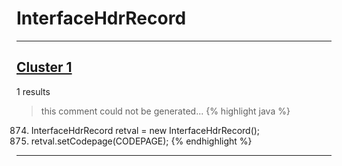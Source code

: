 # InterfaceHdrRecord

***

## [Cluster 1](./1)
1 results
> this comment could not be generated...
{% highlight java %}
874. InterfaceHdrRecord retval = new InterfaceHdrRecord();
876. retval.setCodepage(CODEPAGE);
{% endhighlight %}

***

